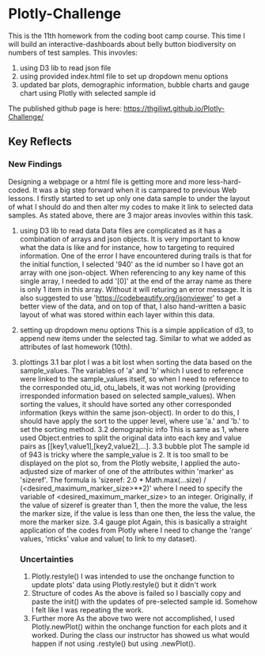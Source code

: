 # Plotly-Challenge
This is the 11th homework from the coding boot camp course.
This time I will build an interactive-dashboards about belly button biodiversity on numbers of test samples. This invovles: 
1. using D3 lib to read json file
2. using provided index.html file to set up dropdown menu options
3. updated bar plots, demographic information, bubble charts and gauge chart using Plotly with selected sample id

The published github page is here: https://thgiliwt.github.io/Plotly-Challenge/

## Key Reflects

### New Findings
Designing a webpage or a html file is getting more and more less-hard-coded. It was a big step forward when it is campared to previous Web lessons. I firstly started to set up only one data sample to under the layout of what I should do and then alter my codes to make it link to selected data samples.
As stated above, there are 3 major areas invovles within this task.
1. using D3 lib to read data
   Data files are complicated as it has a combination of arrays and json objects. It is very important to know what the data is like and for instance, how to targeting to required information. One of the error I have encountered during trails is that for the initial function, I selected '940' as the id number so I have got an array with one json-object. When referencing to any key name of this single array, I needed to add '[0]' at the end of the array name as there is only 1 item in this array. Without it will returing an error message.
   It is also suggested to use 'https://codebeautify.org/jsonviewer' to get a better view of the data, and on top of that, I also hand-written a basic layout of what was stored within each layer within this data.

2. setting up dropdown menu options
   This is a simple application of d3, to append new items under the selected tag. Similar to what we added as <table> attributes of last homework (10th).

3. plottings
  3.1 bar plot
      I was a bit lost when sorting the data based on the sample_values. The variables of 'a' and 'b' which I used to reference were linked to the sample_values itself, so when I need to reference to the corresponded otu_id, otu_labels, it was not working (providing irresponded information based on selected sample_values). When sorting the values, it should have sorted any other corresponded information (keys within the same json-object). In order to do this, I should have apply the sort to the upper level, where use 'a.<key>' and 'b.<key>' to set the sorting method.
  3.2 demographic info
      This is same as 1, where used Object.entries to split the original data into each key and value pairs as [[key1,value1],[key2,value2],...].
  3.3 bubble plot
      The sample id of 943 is tricky where the sample_value is 2. It is too small to be displayed on the plot so, from the Plotly website, I applied the auto-adjusted size of marker of one of the attributes within 'marker' as 'sizeref'. The formula is 'sizeref: 2.0 * Math.max(...size) / (<desired_maximum_marker_size>**2)' where I need to specify the variable of <desired_maximum_marker_size> to an integer. Originally, if the value of sizeref is greater than 1, then the more the value, the less the marker size, if the value is less than one then, the less the value, the more the marker size.
  3.4 gauge plot
      Again, this is basically a straight application of the codes from Plotly where I need to change the 'range' values, 'nticks' value and value( to link to my dataset). 

### Uncertainties
1. Plotly.restyle()
  I was intended to use the onchange function to update plots' data using Plotly.restyle() but it didn't work
2. Structure of codes
  As the above is failed so I bascially copy and paste the init() with the updates of pre-selected sample id. Somehow I felt like I was repeating the work.
3. Further more
  As the above two were not accomplished, I used Plotly.newPlot() within the onchange function for each plots and it worked. During the class our instructor has showed us what would happen if not using .restyle() but using .newPlot(). 
